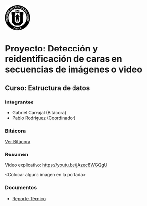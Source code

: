 ![UCN](docs/images/60x60-ucn-negro.png)

# Proyecto: Detección y reidentificación de caras en secuencias de imágenes o video
## Curso: Estructura de datos

### Integrantes

* Gabriel Carvajal (Bitácora)
* Pablo Rodríguez (Coordinador)

### Bitácora

[Ver Bitácora](docs/BITACORA.md)

### Resumen
Video explicativo:
https://youtu.be/jAzec8WGQgU

<Colocar alguna imágen en la portada>

### Documentos

* [Reporte Técnico](docs/README.md)
